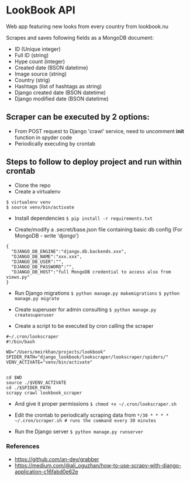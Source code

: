 # LookBook API

Web app featuring new looks from every country from lookbook.nu

Scrapes and saves following fields as a MongoDB document:
- ID (Unique integer)
- Full ID (string)
- Hype count (integer)
- Created date (BSON datetime)
- Image source (string)
- Country (strig)
- Hashtags (list of hashtags as string)
- Django created date (BSON datetime)
- Django modified date (BSON datetime)

## Scraper can be executed by 2 options:
- From POST request to Django 'crawl' service, need to uncomment __init__ function in spyder code
- Periodically executing by crontab

## Steps to follow to deploy project and run within crontab
* Clone the repo 
* Create a virtualenv

```
$ virtualenv venv
$ source venv/bin/activate
```

* Install dependencies
`$ pip install -r requirements.txt`

* Create/modify a .secret/base.json file containing basic db config (For MongoDB - write 'djongo')
```
{
  "DJANGO_DB_ENGINE":"django.db.backends.xxx",
  "DJANGO_DB_NAME":"xxx.xxx",
  "DJANGO_DB_USER":"",
  "DJANGO_DB_PASSWORD":"",
  "DJANGO_DB_HOST":"full MongoDB credential to access also from views.py"
}
```

* Run Django migrations
`$ python manage.py makemigrations`
`$ python manage.py migrate`

* Create superuser for admin consulting
`$ python manage.py createsuperuser`


* Create a script to be executed by cron calling the scraper
```
#~/.cron/lookscraper
#!/bin/bash

WD="/Users/meirkhan/projects/lookbook"
SPIDER_PATH="django_lookbook/lookscraper/lookscraper/spiders/"
VENV_ACTIVATE="venv/bin/activate"


cd $WD
source ./$VENV_ACTIVATE
cd ./$SPIDER_PATH
scrapy crawl lookbook_scraper
```

* And give it proper permissions
`$ chmod +x ~/.cron/lookscraper.sh`

* Edit the crontab to periodically scraping data from 
`*/30 * * * * ~/.cron/scraper.sh # runs the command every 30 minutes`

* Run the Django server 
`$ python manage.py runserver`
 

### References
- https://github.com/an-dev/grabber 
- https://medium.com/@ali_oguzhan/how-to-use-scrapy-with-django-application-c16fabd0e62e
